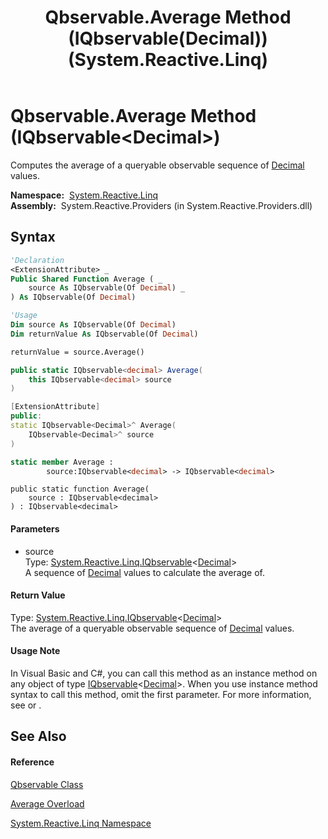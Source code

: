 ﻿---
title: Qbservable.Average Method (IQbservable(Decimal)) (System.Reactive.Linq)
TOCTitle: Average Method (IQbservable(Decimal))
ms:assetid: M:System.Reactive.Linq.Qbservable.Average(System.Reactive.Linq.IQbservable{System.Decimal})
ms:mtpsurl: https://msdn.microsoft.com/en-us/library/system.reactive.linq.qbservable.average(v=VS.103)
ms:contentKeyID: 36068873
ms.date: 06/28/2011
mtps_version: v=VS.103
dev_langs:
- vb
- csharp
- c++
- fsharp
- jscript
---

# Qbservable.Average Method (IQbservable\<Decimal\>)

Computes the average of a queryable observable sequence of [Decimal](https://msdn.microsoft.com/en-us/library/1k2e8atx) values.

**Namespace:**  [System.Reactive.Linq](hh211929\(v=vs.103\).md)  
**Assembly:**  System.Reactive.Providers (in System.Reactive.Providers.dll)

## Syntax

``` vb
'Declaration
<ExtensionAttribute> _
Public Shared Function Average ( _
    source As IQbservable(Of Decimal) _
) As IQbservable(Of Decimal)
```

``` vb
'Usage
Dim source As IQbservable(Of Decimal)
Dim returnValue As IQbservable(Of Decimal)

returnValue = source.Average()
```

``` csharp
public static IQbservable<decimal> Average(
    this IQbservable<decimal> source
)
```

``` c++
[ExtensionAttribute]
public:
static IQbservable<Decimal>^ Average(
    IQbservable<Decimal>^ source
)
```

``` fsharp
static member Average : 
        source:IQbservable<decimal> -> IQbservable<decimal> 
```

``` jscript
public static function Average(
    source : IQbservable<decimal>
) : IQbservable<decimal>
```

#### Parameters

  - source  
    Type: [System.Reactive.Linq.IQbservable](hh229328\(v=vs.103\).md)\<[Decimal](https://msdn.microsoft.com/en-us/library/1k2e8atx)\>  
    A sequence of [Decimal](https://msdn.microsoft.com/en-us/library/1k2e8atx) values to calculate the average of.  

#### Return Value

Type: [System.Reactive.Linq.IQbservable](hh229328\(v=vs.103\).md)\<[Decimal](https://msdn.microsoft.com/en-us/library/1k2e8atx)\>  
The average of a queryable observable sequence of [Decimal](https://msdn.microsoft.com/en-us/library/1k2e8atx) values.  

#### Usage Note

In Visual Basic and C\#, you can call this method as an instance method on any object of type [IQbservable](hh229328\(v=vs.103\).md)\<[Decimal](https://msdn.microsoft.com/en-us/library/1k2e8atx)\>. When you use instance method syntax to call this method, omit the first parameter. For more information, see [](https://msdn.microsoft.com/en-us/library/Bb384936) or [](https://msdn.microsoft.com/en-us/library/Bb383977).

## See Also

#### Reference

[Qbservable Class](hh211693\(v=vs.103\).md)

[Average Overload](hh229351\(v=vs.103\).md)

[System.Reactive.Linq Namespace](hh211929\(v=vs.103\).md)


